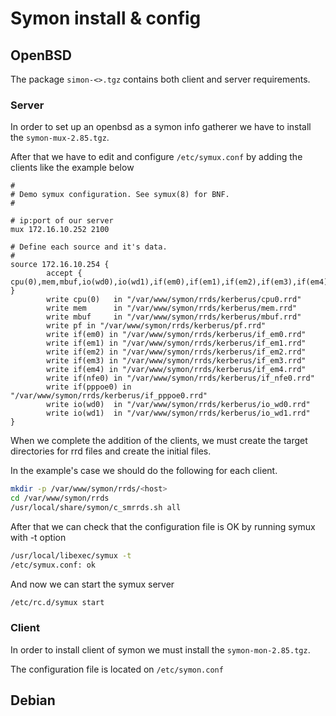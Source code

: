 # Symon install & config

## OpenBSD
The package `simon-<>.tgz` contains both client and server requirements.

### Server
In order to set up an openbsd as a symon info gatherer we have to install the
`symon-mux-2.85.tgz`.

After that we have to edit and configure `/etc/symux.conf` by adding the clients like the example below

```
#
# Demo symux configuration. See symux(8) for BNF.
#

# ip:port of our server
mux 172.16.10.252 2100

# Define each source and it's data.
#
source 172.16.10.254 {
        accept { cpu(0),mem,mbuf,io(wd0),io(wd1),if(em0),if(em1),if(em2),if(em3),if(em4),if(nfe0),if(pppoe0),pf }
        write cpu(0)   in "/var/www/symon/rrds/kerberus/cpu0.rrd"
        write mem      in "/var/www/symon/rrds/kerberus/mem.rrd"
        write mbuf     in "/var/www/symon/rrds/kerberus/mbuf.rrd"
        write pf in "/var/www/symon/rrds/kerberus/pf.rrd"
        write if(em0) in "/var/www/symon/rrds/kerberus/if_em0.rrd"
        write if(em1) in "/var/www/symon/rrds/kerberus/if_em1.rrd"
        write if(em2) in "/var/www/symon/rrds/kerberus/if_em2.rrd"
        write if(em3) in "/var/www/symon/rrds/kerberus/if_em3.rrd"
        write if(em4) in "/var/www/symon/rrds/kerberus/if_em4.rrd"
        write if(nfe0) in "/var/www/symon/rrds/kerberus/if_nfe0.rrd"
        write if(pppoe0) in "/var/www/symon/rrds/kerberus/if_pppoe0.rrd"
        write io(wd0)  in "/var/www/symon/rrds/kerberus/io_wd0.rrd"
        write io(wd1)  in "/var/www/symon/rrds/kerberus/io_wd1.rrd"
}
```

When we complete the addition of the clients, we must create the target
directories for rrd files and create the initial files.

In the example's case we should do the following for each client.
```sh
mkdir -p /var/www/symon/rrds/<host>
cd /var/www/symon/rrds
/usr/local/share/symon/c_smrrds.sh all
```

After that we can check that the configuration file is OK by running symux with -t option
```sh
/usr/local/libexec/symux -t
/etc/symux.conf: ok
```

And now we can start the symux server
```sh
/etc/rc.d/symux start
```

### Client
In order to install client of symon we must install the `symon-mon-2.85.tgz`.

The configuration file is located on `/etc/symon.conf`

## Debian

